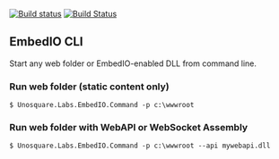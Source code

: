 ﻿[![Build status](https://ci.appveyor.com/api/projects/status/tp2ce47b9mpbo20f/branch/master?svg=true)](https://ci.appveyor.com/project/geoperez/embedio-cli/branch/master)
[![Build Status](https://travis-ci.org/unosquare/embedio-cli.svg?branch=master)](https://travis-ci.org/unosquare/embedio-cli)

## EmbedIO CLI

Start any web folder or EmbedIO-enabled DLL from command line.

### Run web folder (static content only)

```
$ Unosquare.Labs.EmbedIO.Command -p c:\wwwroot
```

### Run web folder with WebAPI or WebSocket Assembly

```
$ Unosquare.Labs.EmbedIO.Command -p c:\wwwroot --api mywebapi.dll
```
